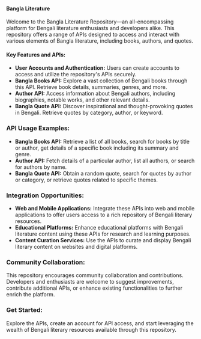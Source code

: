 #### Bangla Literature
Welcome to the Bangla Literature Repository—an all-encompassing platform for Bengali literature enthusiasts and developers alike. This repository offers a range of APIs designed to access and interact with various elements of Bangla literature, including books, authors, and quotes.
#### Key Features and APIs:
- **User Accounts and Authentication:** Users can create accounts to access and utilize the repository's APIs securely.
- **Bangla Books API:** Explore a vast collection of Bengali books through this API. Retrieve book details, summaries, genres, and more.
- **Author API:** Access information about Bengali authors, including biographies, notable works, and other relevant details.
- **Bangla Quote API:** Discover inspirational and thought-provoking quotes in Bengali. Retrieve quotes by category, author, or keyword.
### API Usage Examples:
- **Bangla Books API:** Retrieve a list of all books, search for books by title or author, get details of a specific book including its summary and genre.
- **Author API:** Fetch details of a particular author, list all authors, or search for authors by name.
- **Bangla Quote API:** Obtain a random quote, search for quotes by author or category, or retrieve quotes related to specific themes.
### Integration Opportunities:
- **Web and Mobile Applications:** Integrate these APIs into web and mobile applications to offer users access to a rich repository of Bengali literary resources.
- **Educational Platforms:** Enhance educational platforms with Bengali literature content using these APIs for research and learning purposes.
- **Content Curation Services:** Use the APIs to curate and display Bengali literary content on websites and digital platforms.
### Community Collaboration:
This repository encourages community collaboration and contributions. Developers and enthusiasts are welcome to suggest improvements, contribute additional APIs, or enhance existing functionalities to further enrich the platform.
### Get Started:
Explore the APIs, create an account for API access, and start leveraging the wealth of Bengali literary resources available through this repository.
